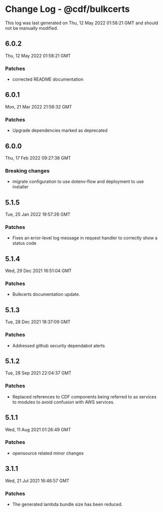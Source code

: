 # Change Log - @cdf/bulkcerts

This log was last generated on Thu, 12 May 2022 01:58:21 GMT and should not be manually modified.

## 6.0.2
Thu, 12 May 2022 01:58:21 GMT

### Patches

- corrected README documentation 

## 6.0.1
Mon, 21 Mar 2022 21:58:32 GMT

### Patches

- Upgrade dependencies marked as deprecated

## 6.0.0
Thu, 17 Feb 2022 09:27:38 GMT

### Breaking changes

- migrate configuration to use dotenv-flow and deployment to use installer

## 5.1.5
Tue, 25 Jan 2022 19:57:26 GMT

### Patches

- Fixes an error-level log message in request handler to correctly show a status code

## 5.1.4
Wed, 29 Dec 2021 16:51:04 GMT

### Patches

- Bulkcerts documentation update.

## 5.1.3
Tue, 28 Dec 2021 18:37:09 GMT

### Patches

- Addressed github security dependabot alerts

## 5.1.2
Tue, 28 Sep 2021 22:04:37 GMT

### Patches

- Replaced references to CDF components being referred to as services to modules to avoid confusion with AWS services.

## 5.1.1
Wed, 11 Aug 2021 01:26:49 GMT

### Patches

- opensource related minor changes

## 3.1.1
Wed, 21 Jul 2021 16:46:57 GMT

### Patches

- The generated lambda bundle size has been reduced.

